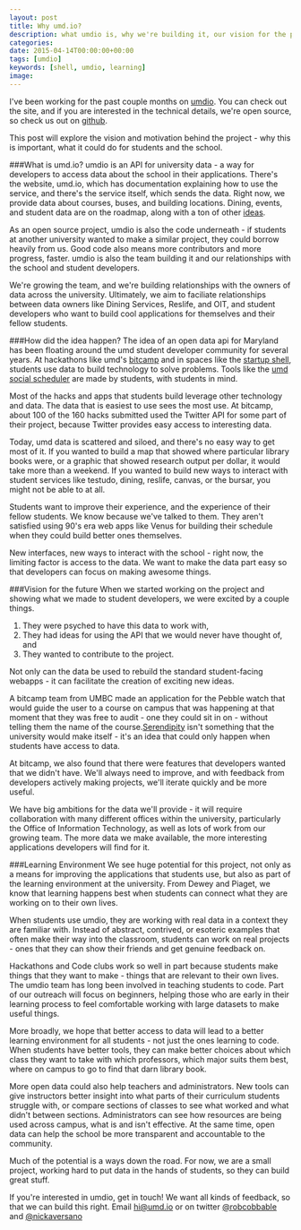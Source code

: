```yaml
---
layout: post
title: Why umd.io?
description: what umdio is, why we're building it, our vision for the project
categories: 
date: 2015-04-14T00:00:00+00:00
tags: [umdio]
keywords: [shell, umdio, learning]
image: 
---
```


I've been working for the past couple months on [umdio](http://umd.io). You can check out the site, and if you are interested in the technical details, we're open source, so check us out on [github](http://github.com/umdio/umdio). 

This post will explore the vision and motivation behind the project - why this is important, what it could do for students and the school.

###What is umd.io?
umdio is an API for university data - a way for developers to access data about the school in their applications. There's the website, umd.io, which has documentation explaining how to use the service, and there's the service itself, which sends the data. Right now,  we provide data about courses, buses, and building locations. Dining, events, and student data are on the roadmap, along with a ton of other [ideas](https://docs.google.com/document/d/1WQ4w4_HSdkzNP1j0KqrHSYtiU8DEGoXnxHyC5FEp5sY/edit?usp=sharing).

As an open source project, umdio is also the code underneath - if students at another university wanted to make a similar project, they could borrow heavily from us. Good code also means more contributors and more progress, faster. umdio is also the team building it and our relationships with the school and student developers. 

We're growing the team, and we're building relationships with the owners of data across the university. Ultimately, we aim to faciliate relationships between data owners like Dining Services, Reslife, and OIT, and student developers who want to build cool applications for themselves and their fellow students.

###How did the idea happen?
The idea of an open data api for Maryland has been floating around the umd student developer community for several years. At hackathons like umd's [bitcamp](http://bitca.mp/) and in spaces like the [startup shell](http://startupshell.org/), students use data to build technology to solve problems. Tools like the [umd social scheduler](https://chrome.google.com/webstore/detail/umd-social-scheduler/lfmeffacphnlmfphjjbkmcecacolhabp?hl=en) are made by students, with students in mind. 

Most of the hacks and apps that students build leverage other technology and data. The data that is easiest to use sees the most use. At bitcamp, about 100 of the 160 hacks submitted used the Twitter API for some part of their project, because Twitter provides easy access to interesting data.

Today, umd data is scattered and siloed, and there's no easy way to get most of it. If you wanted to build a map that showed where particular library books were, or a graphic that showed research output per dollar, it would take more than a weekend. If you wanted to build new ways to interact with student services like testudo, dining, reslife, canvas, or the bursar, you might not be able to at all.

Students want to improve their experience, and the experience of their fellow students. We know because we've talked to them. They aren't satisfied using 90's era web apps like Venus for building their schedule when they could build better ones themselves.

New interfaces, new ways to interact with the school - right now, the limiting factor is access to the data. We want to make the data part easy so that developers can focus on making awesome things.

###Vision for the future
When we started working on the project and showing what we made to student developers, we were excited by a couple things.

1. They were psyched to have this data to work with,
2. They had ideas for using the API that we would never have thought of, and
3. They wanted to contribute to the project.

Not only can the data be used to rebuild the standard student-facing webapps - it can facilitate the creation of exciting new ideas. 

A bitcamp team from UMBC made an application for the Pebble watch that would guide the user to a course on campus that was happening at that moment that they was free to audit - one they could sit in on - without telling them the name of the course.[Serendipity](http://challengepost.com/software/serendipity-kiaup) isn't something that the university would make itself - it's an idea that could only happen when students have access to data. 

At bitcamp, we also found that there were features that developers wanted that we didn't have. We'll always need to improve, and with feedback from developers actively making projects, we'll iterate quickly and be more useful. 

We have big ambitions for the data we'll provide - it will require collaboration with many different offices within the university, particularly the Office of Information Technology, as well as lots of work from our growing team. The more data we make available, the more interesting applications developers will find for it.

###Learning Environment
We see huge potential for this project, not only as a means for improving the applications that students use, but also as part of the learning environment at the university. From Dewey and Piaget, we know that learning happens best when students can connect what they are working on to their own lives. 

When students use umdio, they are working with real data in a context they are familiar with. Instead of abstract, contrived, or esoteric examples that often make their way into the classroom, students can work on real projects - ones that they can show their friends and get genuine feedback on.

Hackathons and Code clubs work so well in part because students make things that they want to make - things that are relevant to their own lives. The umdio team has long been involved in teaching students to code. Part of our outreach will focus on beginners, helping those who are early in their learning process to feel comfortable working with large datasets to make useful things.

More broadly, we hope that better access to data will lead to a better learning environment for all students - not just the ones learning to code. When students have better tools, they can make better choices about which class they want to take with which professors, which major suits them best, where on campus to go to find that darn library book. 

More open data could also help teachers and administrators. New tools can give instructors better insight into what parts of their curriculum students struggle with, or compare sections of classes to see what worked and what didn't between sections. Administrators can see how resources are being used across campus, what is and isn't effective. At the same time, open data can help the school be more transparent and accountable to the community.

Much of the potential is a ways down the road. For now, we are a small project, working hard to put data in the hands of students, so they can build great stuff. 

If you're interested in umdio, get in touch! We want all kinds of feedback, so that we can build this right. Email [hi@umd.io](mailto:hi@umd.io) or on twitter [@robcobbable](http://twitter.com/robcobbable) and [@nickaversano](http://twitter.com/nickaversano)